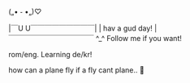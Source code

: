 
   



 („• ֊ •„)♡
 
|￣U U￣￣￣￣￣￣￣￣￣|
| hav a gud day!     |  
￣￣￣￣￣￣￣￣￣￣￣￣
^_^ 
Follow me if you want! 

rom/eng. Learning de/kr!








how can a plane fly if a fly cant plane.. 🤔
